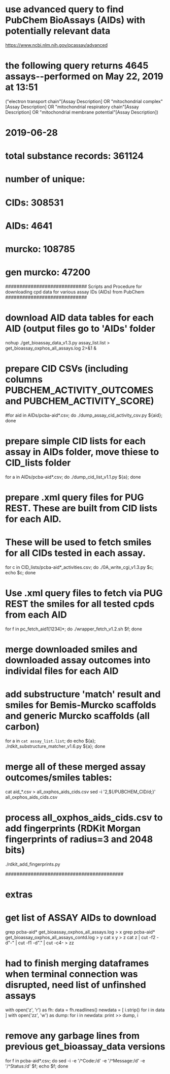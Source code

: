 
# use advanced query to find PubChem BioAssays (AIDs) with potentially relevant data
https://www.ncbi.nlm.nih.gov/pcassay/advanced

# the following query returns 4645 assays--performed on May 22, 2019 at 13:51
("electron transport chain"[Assay Description] OR "mitochondrial complex"[Assay Description] OR "mitochondrial respiratory chain"[Assay Description] OR "mitochondrial membrane potential"[Assay Description])


# 2019-06-28
#
# total substance records: 361124
#
# number of unique:
# 	CIDs:		308531
#	AIDs:		4641
#	murcko:		108785 
#	gen murcko:	47200


#############################
Scripts and Procedure for downloading cpd data for various assay IDs (AIDs) from PubChem
#############################

# download AID data tables for each AID (output files go to 'AIDs' folder
nohup ./get_bioassay_data_v1.3.py assay_list.list > get_bioassay_oxphos_all_assays.log 2>&1 &

# prepare CID CSVs (including columns PUBCHEM_ACTIVITY_OUTCOMES and PUBCHEM_ACTIVITY_SCORE)
#for aid in AIDs/pcba-aid*.csv; do ./dump_assay_cid_activity_csv.py ${aid}; done

# prepare simple CID lists for each assay in AIDs folder, move thiese to CID_lists folder
for a in AIDs/pcba-aid*.csv; do ./dump_cid_list_v1.1.py  ${a}; done

# prepare .xml query files for PUG REST. These are built from CID lists for each AID.
# These will be used to fetch smiles for all CIDs tested in each assay.
for c in CID_lists/pcba-aid*_activities.csv; do ./0A_write_cgi_v1.3.py $c; echo $c; done

# Use .xml query files to fetch via PUG REST the smiles for all tested cpds from each AID
for f in pc_fetch_aid1[1234]*; do ./wrapper_fetch_v1.2.sh $f; done

# merge downloaded smiles and downloaded assay outcomes into individal files for each AID
# add substructure 'match' result and smiles for Bemis-Murcko scaffolds and generic Murcko scaffolds (all carbon)
for a in `cat assay_list.list`; do echo ${a}; ./rdkit_substructure_matcher_v1.6.py ${a}; done

# merge all of these merged assay outcomes/smiles tables:
cat aid_*.csv > all_oxphos_aids_cids.csv
sed -i '2,${/PUBCHEM_CID/d;}' all_oxphos_aids_cids.csv

# process all_oxphos_aids_cids.csv to add fingerprints (RDKit Morgan fingerprints of radius=3 and 2048 bits)
./rdkit_add_fingerprints.py





##########################################
# extras

# get list of ASSAY AIDs to download
grep pcba-aid* get_bioassay_oxphos_all_assays.log > x
grep pcba-aid* get_bioassay_oxphos_all_assays_contd.log > y
cat x y > z
cat z | cut -f2 -d"-" | cut -f1 -d"." | cut -c4- > zz

# had to finish merging dataframes when terminal connection was disrupted, need list of unfinshed assays
with open('z', 'r') as fh:
    data = fh.readlines()
newdata = [ i.strip() for i in data ]
with open('zz', 'w') as dump:
    for i in newdata:
        print >> dump, i

# remove any garbage lines from previous get_bioassay_data versions
for f in pcba-aid*.csv; do sed -i -e '/^Code:/d' -e '/^Message:/d' -e '/^Status:/d' $f; echo $f; done





